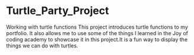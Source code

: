 # Turtle_Party_Project
Working with turtle functions
This project introduces turtle functions to my portfolio. It also allows me to use some of the things I learned in the Joy of coding academy to showcase it in this project.It is a fun way to display the things we can do with turtles.
